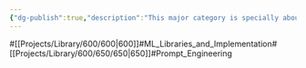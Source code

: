 ```yaml
---
{"dg-publish":true,"description":"This major category is specially about Prompt. The reason why promprt engineering is  this technique is that Because it is the easiest and most efficient way.","permalink":"/projects/library/600/650/650/","dgPassFrontmatter":true,"noteIcon":"0","created":"2024-04-16T09:42:58.695+09:00","updated":"2024-06-20T03:29:24.237+09:00"}
---
```


#[[Projects/Library/600/600\|600]]#ML_Libraries_and_Implementation#[[Projects/Library/600/650/650\|650]]#Prompt_Engineering